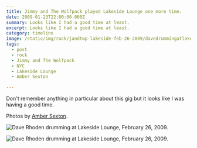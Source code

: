 ```yaml
---
title: Jimmy and The Wolfpack played Lakeside Lounge one more time.
date: 2009-01-23T22:00:00.000Z
summary: Looks like I had a good time at least.
excerpt: Looks like I had a good time at least.
category: timeline
image: /static/img/rock/jandtwp-lakeside-feb-26-2009/davedrummingatlakeside_sq.jpg
tags:
  - post 
  - rock
  - Jimmy and The Wolfpack
  - NYC
  - Lakeside Lounge
  - Amber Sexton

---
```


Don't remember anything in particular about this gig but it looks like I was having a good time.

Photos by <a href="https://ambersexton.com" target="_blank">Amber Sexton</a>.

![Dave Rhoden drumming at Lakeside Lounge, February 26, 2009.](/static/img/rock/jandtwp-lakeside-feb-26-2009/davedrummingatlakeside_sm.jpg "Dave Rhoden drumming at Lakeside Lounge, February 26, 2009.")

![Dave Rhoden drumming at Lakeside Lounge, February 26, 2009.](/static/img/rock/jandtwp-lakeside-feb-26-2009/david-drumming-at-lakeside-3-feb-26-2009.jpg "Dave Rhoden drumming at Lakeside Lounge, February 26, 2009.")
